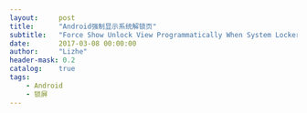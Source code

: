 ```yaml
---
layout:     post
title:      "Android强制显示系统解锁页"
subtitle:   "Force Show Unlock View Programmatically When System Locker's Showing"
date:       2017-03-08 00:00:00
author:     "Lizhe"
header-mask: 0.2
catalog:    true
tags:
    - Android
    - 锁屏
---
```

